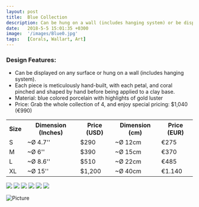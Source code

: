 ```yaml
---
layout: post
title:  Blue Collection
description: Can be hung on a wall (includes hanging system) or be displayed on any surface.
date:   2018-5-5 15:01:35 +0300
image:  '/images/Blue0.jpg'
tags:   [Corals, Wallart, Art]
---
```

### Design Features:
* Can be displayed on any surface or hung on a wall (includes hanging system).
* Each piece is meticulously hand-built, with each petal, and coral pinched and shaped by hand before being applied to a clay base.
* Material: blue colored porcelain with highlights of gold luster
* Price: Grab the whole collection of 4, and enjoy special pricing: $1,040 (€990)


<div class="table-container">
  <table>
    <tr><th>Size</th><th>Dimension (Inches)</th><th>Price (USD)</th><th>Dimension (cm)</th><th>Price (EUR)</th></tr>
    <tr><td>S</td><td>~Ø 4.7''</td><td>$290</td><td>~Ø 12cm</td><td>€275</td></tr>
    <tr><td>M</td><td>~Ø 6''</td><td>$390</td><td>~Ø 15cm</td><td>€370</td></tr>
    <tr><td>L</td><td>~Ø 8.6'' </td><td>$510</td><td>~Ø 22cm</td><td>€485</td></tr>
	<tr><td>XL</td><td>~Ø 15'' </td><td>$1,200</td><td>~Ø 40cm</td><td>€1.140</td></tr>
  
  </table>
</div>

<div class="gallery-box">
  <div class="gallery">
    <img src="/images/BlueC1.jpg">
    <img src="/images/BlueC2.jpg">
    <img src="/images/BlueC3.jpg">
    <img src="/images/BlueC4.jpg">
    <img src="/images/BlueC5.jpg">
    <img src="/images/BlueC6.jpg">
  </div>
</div>

![Picture]({{site.baseurl}}/images/BlueC7.jpg)

